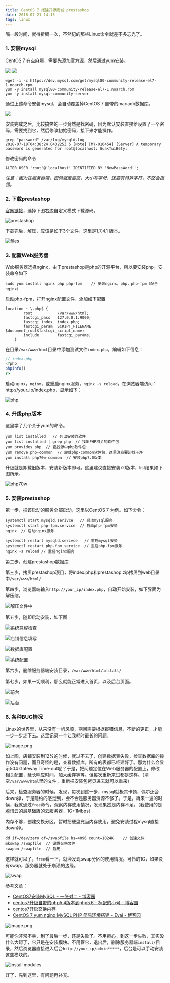 ```yaml
---
title: CentOS 7 搭建开源商城 prestashop
date: 2018-07-21 14:15
tags: linux
---
```


隔一段时间，就得折腾一次，不然记的那些Linux命令就差不多忘光了。

### 1. 安装mysql
CentOS 7 有点麻烦，需要先添加[官方源](https://dev.mysql.com/downloads/repo/yum/)，然后通过yum安装。

![](../image/linux/centos7/mysql1.png)
![](../image/linux/centos7/mysql2.png)

```
wget -i -c https://dev.mysql.com/get/mysql80-community-release-el7-1.noarch.rpm
yum -y install mysql80-community-release-el7-1.noarch.rpm
yum -y install mysql-community-server
```

通过上述命令安装mysql，会自动覆盖掉CentOS 7 自带的mariadb数据库。

![](../image/linux/centos7/mysql3.png)

安装完成之后，比较搞笑的一步竟然是找密码，因为默认安装直接给设置了一个密码，需要找到它，然后修改初始密码，接下来才能操作。

```
grep "password" /var/log/mysqld.log
2018-07-18T04:38:24.043225Z 5 [Note] [MY-010454] [Server] A temporary password is generated for root@localhost: Gua<TuiB6ty:
```

修改密码的命令
```
ALTER USER 'root'@'localhost' IDENTIFIED BY 'NewPassWord!';
```

*注意：因为在服务器端，密码强度要高，大小写字母，还要有特殊字符，不然会报错。*

### 2. 下载prestashop
[官网链接](https://www.prestashop.com/en)，选择下图右边自定义模式下载源码。

![prestashop](../image/linux/centos7/prestashop.png)

下载完后，解压，应该是如下3个文件，这里是1.7.4.1 版本。

![files](../image/linux/centos7/files.png)

### 3. 配置Web服务器
Web服务器选择nginx，由于prestashop是php的开源平台，所以要安装php。安装命令如下

```
sudo yum install nginx php php-fpm    // 安装nginx，php，php-fpm（配合nginx）
```

启动php-fpm，打开nginx配置文件，添加如下配置

```
location ~ \.php$ {
        root           /var/www/html;
        fastcgi_pass   127.0.0.1:9000;
        fastcgi_index  index.php;
        fastcgi_param  SCRIPT_FILENAME  $document_root$fastcgi_script_name;
        include        fastcgi_params;
    }
```

在目录`/var/www/html`目录中添加测试文件`index.php`，编辑如下信息：

```php
// index.php
<?php
phpinfo()
?>
```

启动nginx，`nginx`，或重启nginx服务，`nginx -s reload`，在浏览器端访问：http://your_ip/index.php，显示如下：

![php](../image/linux/centos7/php.png)

### 4. 升级php版本

这里学了几个关于yum的命令。

```
yum list installed   // 列出安装的软件
yum list installed | grep php  // 找出PHP相关的软件包
yum provides php  // 查找源中php软件包
yum remove php-common  // 卸载php-common软件包，这里注意要卸载干净 
yum install php70w-common  // 安装php7.0版本
```

升级就是卸载旧版本，安装新版本即可。这里建议直接安装7.0版本，list结果如下图所示。

![php70w](../image/linux/centos7/php70w.png)


### 5. 安装prestashop
第一步，把该启动的服务全部启动，这里以CentOS 7 为例。如下命令：

```
systemctl start mysqld.serivce   // 启动mysql服务
systemctl start php-fpm.service  // 启动php-fpm服务
nginx  // 启动nginx服务

systemctl restart mysqld.serivce   // 重启mysql服务
systemctl restart php-fpm.service  // 重启php-fpm服务
nginx -s reload // 重启nginx服务
```

第二步，创建prestashop数据库

第三步，拷贝prestashop项目，将index.php和prestashop.zip拷贝到web目录中`/var/www/html/`

第四步，浏览器端输入`http://your_ip/index.php`，自动开始安装，如下界面为解压缩。

![解压文件中](../image/linux/centos7/unzip.png)

第五步，随即启动安装，如下图

![系统兼容检查](../image/linux/centos7/check.png)

![店铺信息填写](../image/linux/centos7/info.png)

![数据库配置](../image/linux/centos7/database.png)

![系统配置](../image/linux/centos7/module.png)

第六步，删除服务器端安装目录，`/var/www/html/install/`

第七步，如果一切顺利，那么就能正常进入首页，以及后台页面。

![前台](../image/linux/centos7/index.png)

![后台](../image/linux/centos7/backend.png)

### 6. 各种BUG情况
Linux的世界里，从来没有一帆风顺，期间需要根据报错信息，不断的更正，才能一步一步走下去。这里记录一个让我耗时最长的问题。

![image.png](../image/linux/centos7/bug1.png)

如上图，店铺安装到12%的时候，就过不去了，创建数据表失败，检查数据库的操作没有问题，而且奇怪的是，查看数据库，所有的表都已经建好了。那为什么会显示504 Gateway Time-out呢？于是，把问题定位在Web服务器的配置上，修改相关配置，延长响应时间，加大缓存等等。但每次重新来过都是这样。（清空`/var/www/html`里的文件，重新把安装包拷贝进去就可以重来）

后来，检查服务器的时候，发现，每次到这一步，mysql就极其卡顿，偶尔还会down掉，于是隐约的感觉到，会不会是服务器资源不够了。于是，再来一遍的时候，我就通过`free`命令，观察内存使用情况，发现果然是内存不足。（我使用的是腾讯云的最基础版的云服务器，1G+1Mbps）

内存不够，创建交换分区，暂时把硬盘充当内存使用，避免安装过程mysql直接down掉。

```
dd if=/dev/zero of=/swapfile bs=4096 count=1024K    // 创建文件
mkswap /swapfile  // 设置交换文件
swapon /swapfile  // 启用
```

这样就可以了，`free`看一下，就会发现swap分区的使用情况。可怜的1G，如果没有swap，服务器就处于崩溃的边缘。

![swap](../image/linux/centos7/bug1-swap.png)

参考文章：    
- [CentOS7安装MySQL - 一张对二 - 博客园](https://www.cnblogs.com/bigbrotherer/p/7241845.html)
- [centos7升级自带的php5.4版本到php5.6 - 标配的小号 - 博客园](https://www.cnblogs.com/biaopei/p/7730464.html)
- [centos7开启交换内存](http://zixuephp.net/article-335.html)
- [CentOS 7 yum nginx MySQL PHP 简易环境搭建 - Evai - 博客园](https://www.cnblogs.com/evai/p/5991525.html)


![image.png](../image/linux/centos7/bug2.png)

可能你非常不幸，到了最后一步，还是失败了。不用担心，到这一步失败，其实没什么大碍了，它只是在安装模块。不用管它，退出后，删除服务器端`install/`目录，然后浏览器直接进入后台`http://your_ip/admin*****`，后台是可以手动安装这些模块的。

![install modules](../image/linux/centos7/bug2-install-modules.png)

好了，先到这里，有问题再补充。